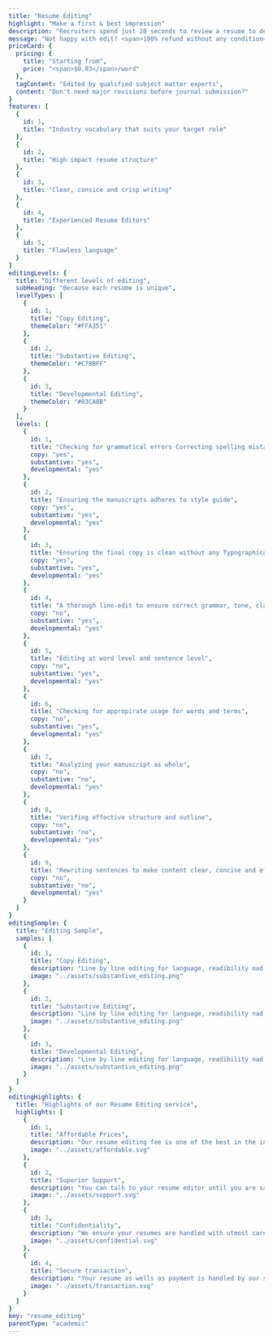 ```yaml
---
title: "Resume Editing"
highlight: "Make a first & best impression"
description: "Recruiters spend just 20 seconds to review a resume to decide whether to select you for the next stage or reject your resume. Therefore, your resume or CV should immediately catch the attention of the prospective employer. Let your resume editors craft out that perfect resume that wins"
message: "Not happy with edit? <span>100% refund without any condition</span>"
priceCard: {
  pricing: {
    title: "Starting from",
    price: "<span>$0.03</span>/word"
  },
  tagContent: "Edited by qualified subject matter experts",
  content: "Don't need major revisions before journal submission?"
}
features: [
  {
    id: 1,
    title: "Industry vocabulary that suits your target role"
  },
  {
    id: 2,
    title: "High impact resume structure"
  },
  {
    id: 3,
    title: "Clear, consice and crisp writing"
  },
  {
    id: 4,
    title: "Experienced Resume Editors"
  },
  {
    id: 5,
    title: "Flawless language"
  }
]
editingLevels: {
  title: "Different levels of editing",
  subHeading: "Because each resume is unique",
  levelTypes: [
    {
      id: 1,
      title: "Copy Editing",
      themeColor: "#FFA351"
    },
    {
      id: 2,
      title: "Substantive Editing",
      themeColor: "#C78BFF"
    },
    {
      id: 3,
      title: "Developmental Editing",
      themeColor: "#03CA8B"
    }
  ],
  levels: [
    {
      id: 1,
      title: "Checking for grammatical errors Correcting spelling mistakes",
      copy: "yes",
      substantive: "yes",
      developmental: "yes"
    },
    {
      id: 2,
      title: "Ensuring the manuscripts adheres to style guide",
      copy: "yes",
      substantive: "yes",
      developmental: "yes"
    },
    {
      id: 3,
      title: "Ensuring the final copy is clean without any Typographical or other errors",
      copy: "yes",
      substantive: "yes",
      developmental: "yes"
    },
    {
      id: 4,
      title: "A thorough line-edit to ensure correct grammar, tone, clarity and consistency",
      copy: "no",
      substantive: "yes",
      developmental: "yes"
    },
    {
      id: 5,
      title: "Editing at word level and sentence level",
      copy: "no",
      substantive: "yes",
      developmental: "yes"
    },
    {
      id: 6,
      title: "Checking for appropirate usage for words and terms",
      copy: "no",
      substantive: "yes",
      developmental: "yes"
    },
    {
      id: 7,
      title: "Analyzing your manuscript as whole",
      copy: "no",
      substantive: "no",
      developmental: "yes"
    },
    {
      id: 8,
      title: "Verifing effective structure and outline",
      copy: "no",
      substantive: "no",
      developmental: "yes"
    },
    {
      id: 9,
      title: "Rewriting sentences to make content clear, concise and effective",
      copy: "no",
      substantive: "no",
      developmental: "yes"
    }
  ]
}
editingSample: {
  title: "Editing Sample",
  samples: [
    {
      id: 1,
      title: "Copy Editing",
      description: "Line by line editing for language, readibility nad technical learning improvement",
      image: "../assets/substantive_editing.png"
    },
    {
      id: 2,
      title: "Substantive Editing",
      description: "Line by line editing for language, readibility nad technical learning improvement",
      image: "../assets/substantive_editing.png"
    },
    {
      id: 3,
      title: "Developmental Editing",
      description: "Line by line editing for language, readibility nad technical learning improvement",
      image: "../assets/substantive_editing.png"
    }
  ]
}
editingHighlights: {
  title: "Highlights of our Resume Editing service",
  highlights: [
    {
      id: 1,
      title: "Affordable Prices",
      description: "Our resume editing fee is one of the best in the industry for the level of quality work we offer from our trusted editors.",
      image: "../assets/affordable.svg"
    },
    {
      id: 2,
      title: "Superior Support",
      description: "You can talk to your resume editor until you are satisfied with our editing service, get your queries answered via email or chat and send your resume after review for further check.",
      image: "../assets/support.svg"
    },
    {
      id: 3,
      title: "Confidentiality",
      description: "We ensure your resumes are handled with utmost care. We can sign NDA if necessary.",
      image: "../assets/confidential.svg"
    },
    {
      id: 4,
      title: "Secure transaction",
      description: "Your resume as wells as payment is handled by our secure website which has passed the best level of security testing in the industry.",
      image: "../assets/transaction.svg"
    }
  ]
}
key: "resume_editing"
parentType: "academic"
---
```

